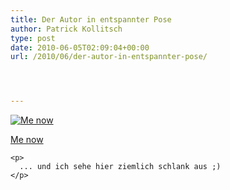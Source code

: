 ```yaml
---
title: Der Autor in entspannter Pose
author: Patrick Kollitsch
type: post
date: 2010-06-05T02:09:04+00:00
url: /2010/06/der-autor-in-entspannter-pose/




---
```

<div class="media image">
  <a href="http://www.flickr.com/photos/schreibblogade/4671923072/" title="Me now"><img src="//farm5.static.flickr.com/4055/4671923072_a5874ab858.jpg" alt="Me now" /></p> 
  
  <p>
    Me now
  </p>
  
  <p>
    </a></div> 
    
    <p>
      ... und ich sehe hier ziemlich schlank aus ;)
    </p>